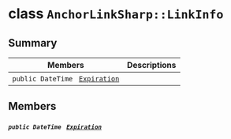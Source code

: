 # class `AnchorLinkSharp::LinkInfo` 

## Summary

 Members                                | Descriptions                                
----------------------------------------|---------------------------------------------
`public DateTime ` [`Expiration`](#class_anchor_link_sharp_1_1_link_info_1a006eaa26b5ec42f973065a2c91014e79) | 

## Members

##### `public DateTime ` [`Expiration`](#class_anchor_link_sharp_1_1_link_info_1a006eaa26b5ec42f973065a2c91014e79) 

